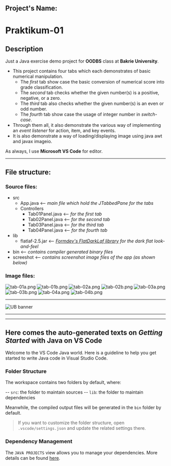 ## **Project's Name:**
# Praktikum-01

## **Description**
Just a Java exercise demo project for **OODBS** class at **Bakrie University**.

- This project contains four tabs which each demonstrates of basic numerical manipulation.
    - The *first* tab show case the basic conversion of numerical score into grade classification.
    - The *second* tab checks whether the given number(s) is a positive, negative, or a zero.
    - The *third* tab also checks whether the given number(s) is an even or odd number.
    - The *fourth* tab show case the usage of integer number in *switch-case*.
- Through them all, it also demonstrate the various way of implementing an *event listener* for action, item, and key events.
- It is also demonstrate a way of loading/displaying image using java awt and javax imageio.

As always, I use **Microsoft VS Code** for editor.

---
## **File structure:**
### Source files:
  - src
    - App.java               <-- *main file which hold the JTabbedPane for the tabs*
    - Controllers
      - Tab01Panel.java      <-- *for the first tab*
      - Tab02Panel.java      <-- *for the second tab*
      - Tab03Panel.java      <-- *for the third tab*
      - Tab04Panel.java      <-- *for the fourth tab*
  - lib
      - flatlaf-2.5.jar      <-- [*Formdev's FlatDarkLaf library*](https://www.formdev.com/flatlaf/#download) *for the dark flat look-and-feel*
  - bin                      <-- *contains compiler generated binary files*
  - screeshot                <-- *contains screenshot image files of the app (as shown below)*

### Image files:
![tab-01a.png](screenshot/tab-01a.png) ![tab-01b.png](screenshot/tab-01b.png) ![tab-02a.png](screenshot/tab-02a.png) ![tab-02b.png](screenshot/tab-02b.png) ![tab-03a.png](screenshot/tab-03a.png) ![tab-03b.png](screenshot/tab-03b.png) ![tab-04a.png](screenshot/tab-04a.png) ![tab-04b.png](screenshot/tab-04b.png) 

---

![UB banner](https://github.com/nw-kusuma/Mobile-Programming-Class/blob/main/mp_class_flutterdemo/assets/images/Logo_UB_Tengah.png)

---
---

## **Here comes the auto-generated texts on _Getting Started_ with Java on VS Code**

Welcome to the VS Code Java world. Here is a guideline to help you get started to write Java code in Visual Studio Code.

### Folder Structure

The workspace contains two folders by default, where:

-- `src`: the folder to maintain sources
-- `lib`: the folder to maintain dependencies

Meanwhile, the compiled output files will be generated in the `bin` folder by default.

> If you want to customize the folder structure, open `.vscode/settings.json` and update the related settings there.

### Dependency Management

The `JAVA PROJECTS` view allows you to manage your dependencies. More details can be found [here](https://github.com/microsoft/vscode-java-dependency#manage-dependencies).

